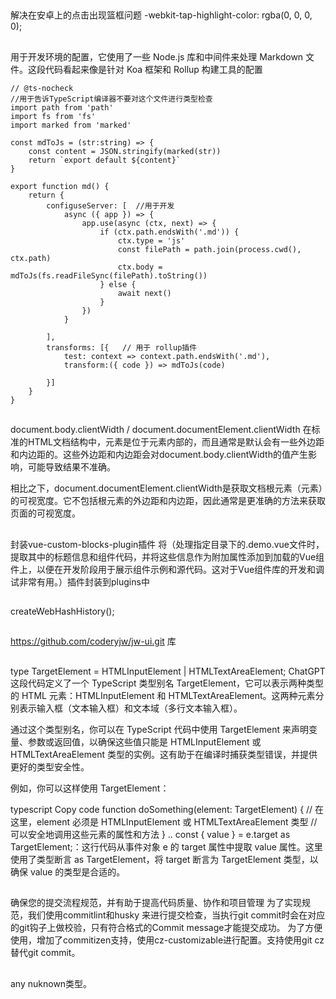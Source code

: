 ##
解决在安卓上的点击出现篮框问题  -webkit-tap-highlight-color: rgba(0, 0, 0, 0);

##
用于开发环境的配置，它使用了一些 Node.js 库和中间件来处理 Markdown 文件。这段代码看起来像是针对 Koa 框架和 Rollup 构建工具的配置
```
// @ts-nocheck  
//用于告诉TypeScript编译器不要对这个文件进行类型检查
import path from 'path'
import fs from 'fs'
import marked from 'marked' 

const mdToJs = (str:string) => {
    const content = JSON.stringify(marked(str))
    return `export default ${content}`
}

export function md() {
    return {
        configuseServer: [  //用于开发
            async ({ app }) => {
                app.use(async (ctx, next) => {
                    if (ctx.path.endsWith('.md')) {
                        ctx.type = 'js'
                        const filePath = path.join(process.cwd(), ctx.path)
                        ctx.body = mdToJs(fs.readFileSync(filePath).toString())
                    } else {
                        await next()
                    }
                })
            }

        ],
        transforms: [{   // 用于 rollup插件
            test: context => context.path.endsWith('.md'),
            transform:({ code }) => mdToJs(code)

        }]
    }
}
```



##
document.body.clientWidth  /  document.documentElement.clientWidth
在标准的HTML文档结构中，<body>元素是位于<html>元素内部的，而且通常是默认会有一些外边距和内边距的。这些外边距和内边距会对document.body.clientWidth的值产生影响，可能导致结果不准确。

相比之下，document.documentElement.clientWidth是获取文档根元素（<html>元素）的可视宽度。它不包括根元素的外边距和内边距，因此通常是更准确的方法来获取页面的可视宽度。


## 
封装vue-custom-blocks-plugin插件
将（处理指定目录下的.demo.vue文件时，提取其中的标题信息和组件代码，并将这些信息作为附加属性添加到加载的Vue组件上，以便在开发阶段用于展示组件示例和源代码。这对于Vue组件库的开发和调试非常有用。）插件封装到plugins中

##
createWebHashHistory();

##
https://github.com/coderyjw/jw-ui.git 库


##
 type TargetElement = HTMLInputElement | HTMLTextAreaElement;
ChatGPT
这段代码定义了一个 TypeScript 类型别名 TargetElement，它可以表示两种类型的 HTML 元素：HTMLInputElement 和 HTMLTextAreaElement。这两种元素分别表示输入框（文本输入框）和文本域（多行文本输入框）。

通过这个类型别名，你可以在 TypeScript 代码中使用 TargetElement 来声明变量、参数或返回值，以确保这些值只能是 HTMLInputElement 或 HTMLTextAreaElement 类型的实例。这有助于在编译时捕获类型错误，并提供更好的类型安全性。

例如，你可以这样使用 TargetElement：

typescript
Copy code
function doSomething(element: TargetElement) {
    // 在这里，element 必须是 HTMLInputElement 或 HTMLTextAreaElement 类型
    // 可以安全地调用这些元素的属性和方法
}
..
const { value } = e.target as TargetElement;：这行代码从事件对象 e 的 target 属性中提取 value 属性。这里使用了类型断言 as TargetElement，将 target 断言为 TargetElement 类型，以确保 value 的类型是合适的。

##
确保您的提交流程规范，并有助于提高代码质量、协作和项目管理
 为了实现规范，我们使用commitlint和husky 来进行提交检查，当执行git commit时会在对应的git钩子上做校验，只有符合格式的Commit message才能提交成功。
为了方便使用，增加了commitizen支持，使用cz-customizable进行配置。支持使用git cz替代git commit。



##
any nuknown类型。